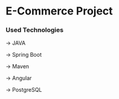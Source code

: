 # E-Commerce Project

### Used Technologies

-> JAVA 

-> Spring Boot

-> Maven

-> Angular  

-> PostgreSQL
